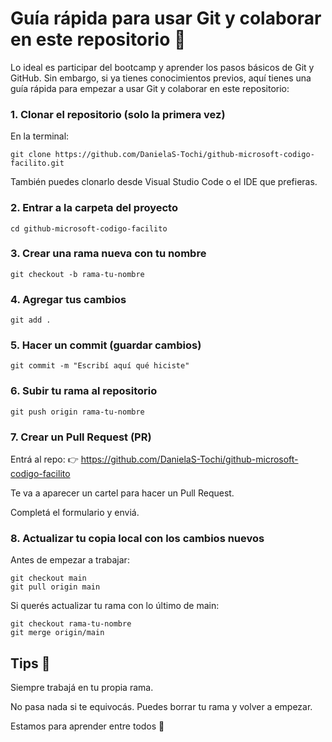 # Guía rápida para usar Git y colaborar en este repositorio 🚀

Lo ideal es participar del bootcamp y aprender los pasos básicos de Git y GitHub. Sin embargo, si ya tienes conocimientos previos, aquí tienes una guía rápida para empezar a usar Git y colaborar en este repositorio:

### 1. Clonar el repositorio (solo la primera vez)
En la terminal: 

```shell
git clone https://github.com/DanielaS-Tochi/github-microsoft-codigo-facilito.git
```

También puedes clonarlo desde Visual Studio Code o el IDE que prefieras.

### 2. Entrar a la carpeta del proyecto

```shell
cd github-microsoft-codigo-facilito
```

### 3. Crear una rama nueva con tu nombre

```shell
git checkout -b rama-tu-nombre
```

### 4. Agregar tus cambios

```shell
git add .
```

### 5. Hacer un commit (guardar cambios)

```shell
git commit -m "Escribí aquí qué hiciste"
```

### 6. Subir tu rama al repositorio

```shell
git push origin rama-tu-nombre
```

### 7. Crear un Pull Request (PR)

Entrá al repo:
👉 https://github.com/DanielaS-Tochi/github-microsoft-codigo-facilito

Te va a aparecer un cartel para hacer un Pull Request.

Completá el formulario y enviá.

### 8. Actualizar tu copia local con los cambios nuevos
Antes de empezar a trabajar:

```shell
git checkout main
git pull origin main
```

Si querés actualizar tu rama con lo último de main:

```shell
git checkout rama-tu-nombre
git merge origin/main
```

## Tips 🧠

Siempre trabajá en tu propia rama.

No pasa nada si te equivocás. Puedes borrar tu rama y volver a empezar.

Estamos para aprender entre todos 🙌